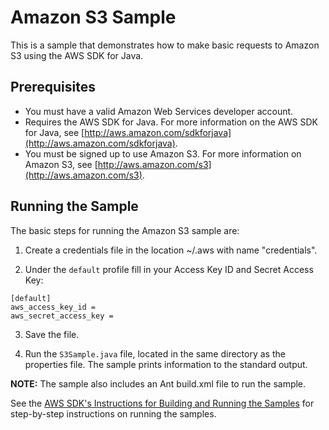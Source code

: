 # Amazon S3 Sample

This is a sample that demonstrates how to make basic requests to Amazon S3 using the AWS SDK for Java.

## Prerequisites

*   You must have a valid Amazon Web Services developer account.
*   Requires the AWS SDK for Java. For more information on the AWS SDK for Java, see [http://aws.amazon.com/sdkforjava](http://aws.amazon.com/sdkforjava).
*   You must be signed up to use Amazon S3. For more information on Amazon S3, see [http://aws.amazon.com/s3](http://aws.amazon.com/s3).

## Running the Sample

The basic steps for running the Amazon S3 sample are:

1.  Create a credentials file in the location ~/.aws with name "credentials".

2.  Under the `default` profile fill in your Access Key ID and Secret Access Key:

  ```
  [default]
  aws_access_key_id =
  aws_secret_access_key =
  ```

3.  Save the file.

4.  Run the `S3Sample.java` file, located in the same directory as the properties file. The sample prints information to the standard output.

**NOTE:** The sample also includes an Ant build.xml file to run the sample.

See the [AWS SDK's Instructions for Building and Running the Samples](https://docs.aws.amazon.com/sdk-for-java/v1/developer-guide/java-dg-samples.html#samples-cmdline) for step-by-step instructions on running the samples.

